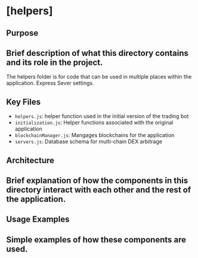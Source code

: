 # [helpers]

## Purpose
## Brief description of what this directory contains and its role in the project.
The helpers folder is for code that can be used in multiple places within the application. Express Sever settings.

## Key Files

-   `helpers.js`: helper function used in the initial version of the trading bot
-   `initialization.js`: Helper functions associated with the original application
-   `blockchainManager.js`: Mangages blockchains for the application
-   `servers.js`: Database schema for multi-chain DEX arbitrage

## Architecture

## Brief explanation of how the components in this directory interact with each other and the rest of the application.



## Usage Examples

## Simple examples of how these components are used.

